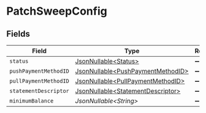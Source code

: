 # PatchSweepConfig


## Fields

| Field                                                                                | Type                                                                                 | Required                                                                             | Description                                                                          |
| ------------------------------------------------------------------------------------ | ------------------------------------------------------------------------------------ | ------------------------------------------------------------------------------------ | ------------------------------------------------------------------------------------ |
| `status`                                                                             | [JsonNullable\<Status>](../../models/components/Status.md)                           | :heavy_minus_sign:                                                                   | N/A                                                                                  |
| `pushPaymentMethodID`                                                                | [JsonNullable\<PushPaymentMethodID>](../../models/components/PushPaymentMethodID.md) | :heavy_minus_sign:                                                                   | N/A                                                                                  |
| `pullPaymentMethodID`                                                                | [JsonNullable\<PullPaymentMethodID>](../../models/components/PullPaymentMethodID.md) | :heavy_minus_sign:                                                                   | N/A                                                                                  |
| `statementDescriptor`                                                                | [JsonNullable\<StatementDescriptor>](../../models/components/StatementDescriptor.md) | :heavy_minus_sign:                                                                   | N/A                                                                                  |
| `minimumBalance`                                                                     | *JsonNullable\<String>*                                                              | :heavy_minus_sign:                                                                   | N/A                                                                                  |